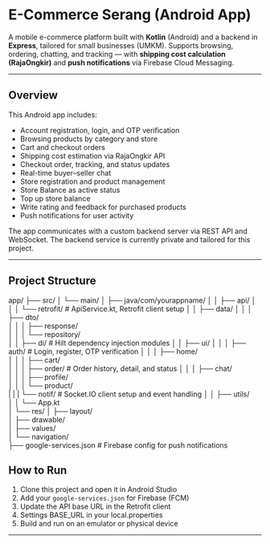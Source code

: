 # E-Commerce Serang (Android App)

A mobile e-commerce platform built with **Kotlin** (Android) and a backend in **Express**, tailored for small businesses (UMKM). Supports browsing, ordering, chatting, and tracking — with **shipping cost calculation (RajaOngkir)** and **push notifications** via Firebase Cloud Messaging.

---

## Overview

This Android app includes:

- Account registration, login, and OTP verification
- Browsing products by category and store
- Cart and checkout orders
- Shipping cost estimation via RajaOngkir API
- Checkout order, tracking, and status updates
- Real-time buyer–seller chat
- Store registration and product management
- Store Balance as active status
- Top up store balance
- Write rating and feedback for purchased products
- Push notifications for user activity

The app communicates with a custom backend server via REST API and WebSocket. The backend service is currently private and tailored for this project.

---

## Project Structure
app/
├── src/
│   └── main/
│       ├── java/com/yourappname/
│       │   ├── api/
│       │   │   └── retrofit/           # ApiService.kt, Retrofit client setup
│       │   ├── data/
│       │   │   ├── dto/               
│       │   │   ├── response/           
│       │   │   └── repository/         
│       │   ├── di/                     # Hilt dependency injection modules
│       │   ├── ui/
│       │   │   ├── auth/               # Login, register, OTP verification
│       │   │   ├── home/               
│       │   │   ├── cart/               
│       │   │   ├── order/              # Order history, detail, and status
│       │   │   ├── chat/               
│       │   │   ├── profile/            
│       │   │   └── product/            
|       |   |   └── notif/              # Socket.IO client setup and event handling
│       │   ├── utils/                  
│       │   └── App.kt                 
│       └── res/
│           ├── layout/                
│           ├── drawable/               
│           ├── values/                 
│           └── navigation/             
├── google-services.json                # Firebase config for push notifications

## How to Run

1. Clone this project and open it in Android Studio
2. Add your `google-services.json` for Firebase (FCM)
3. Update the API base URL in the Retrofit client
5. Settings BASE_URL in your local.properties
4. Build and run on an emulator or physical device

---

